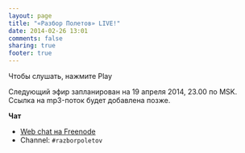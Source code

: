 ```yaml
---
layout: page
title: "«Разбор Полетов» LIVE!"
date: 2014-02-26 13:01
comments: false
sharing: true
footer: true
---
```


Чтобы слушать, нажмите Play 
<!-- http://stardust.wavestreamer.com:8062/live/;stream/1 -->
<audio preload="none">
   <source src="http://volksmusiknetradio.ice.infomaniak.ch/volksmusiknetradio-128.mp3" type="audio/mp3" />
   Your browser does not support the audio tag.
</audio>

Следующий эфир запланирован на 19 апреля 2014, 23.00 по MSK.
Ссылка на mp3-поток будет добавлена позже.

**Чат**

- [Web chat на Freenode](http://webchat.freenode.net/)
- Channel: `#razborpoletov`



